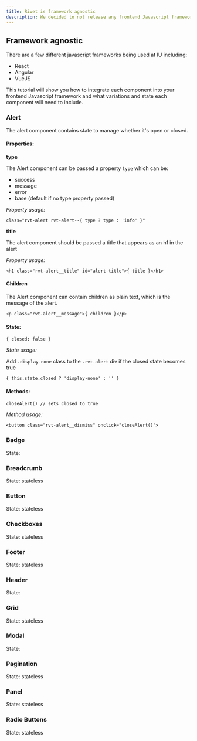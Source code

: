 ```yaml
---
title: Rivet is framework agnostic
description: We decided to not release any frontend Javascript framework implementations of Rivet so that it would be agnostic.
---
```


## Framework agnostic
There are a few different javascript frameworks being used at IU including:

 - React
 - Angular
 - VueJS

This tutorial will show you how to integrate each component into your frontend Javascript framework and what variations and state each component will need to include.

### Alert

The alert component contains state to manage whether it's open or closed.

#### Properties:

**type**

The Alert component can be passed a property `type` which can be: 

 - success
 - message
 - error
 - base (default if no type property passed)

_Property usage:_

`class="rvt-alert rvt-alert--{ type ? type : 'info' }"`

**title**

The alert component should be passed a title that appears as an h1 in the alert

_Property usage:_

`<h1 class="rvt-alert__title" id="alert-title">{ title }</h1>`

#### Children

The Alert component can contain children as plain text, which is the message of the alert.

`<p class="rvt-alert__message">{ children }</p>`

#### State: 

`{ closed: false }`

_State usage:_

Add `.display-none` class to the `.rvt-alert` div if the closed state becomes true

`{ this.state.closed ? 'display-none' : '' }`

#### Methods:  

`closeAlert() // sets closed to true `

_Method usage:_

`<button class="rvt-alert__dismiss" onclick="closeAlert()">`




### Badge
State:

### Breadcrumb
State: stateless

### Button
State: stateless

### Checkboxes
State: stateless

### Footer
State: stateless

### Header
State: 

### Grid
State: stateless

### Modal
State: 

### Pagination
State: stateless

### Panel
State: stateless

### Radio Buttons
State: stateless